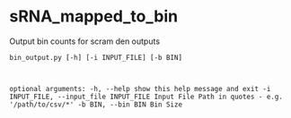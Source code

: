 # sRNA_mapped_to_bin

Output bin counts for scram den outputs

<code>bin_output.py [-h] [-i INPUT_FILE] [-b BIN]

optional arguments:
  -h, --help            show this help message and exit
  -i INPUT_FILE, --input_file INPUT_FILE
                        Input File Path in quotes - e.g. '/path/to/csv/*'
  -b BIN, --bin BIN     Bin Size</code>
